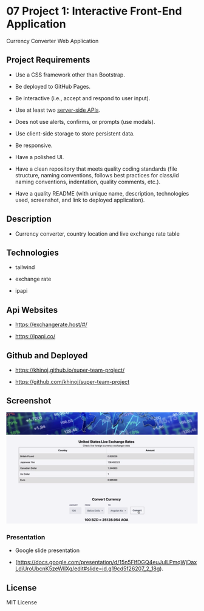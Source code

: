 # 07 Project 1: Interactive Front-End Application

Currency Converter Web Application 

## Project Requirements

* Use a CSS framework other than Bootstrap.

* Be deployed to GitHub Pages.

* Be interactive (i.e., accept and respond to user input).

* Use at least two [server-side APIs](https://coding-boot-camp.github.io/full-stack/apis/api-resources).

* Does not use alerts, confirms, or prompts (use modals).

* Use client-side storage to store persistent data.

* Be responsive.

* Have a polished UI.

* Have a clean repository that meets quality coding standards (file structure, naming conventions, follows best practices for class/id naming conventions, indentation, quality comments, etc.).

* Have a quality README (with unique name, description, technologies used, screenshot, and link to deployed application).

## Description
 * Currency converter, country location and live exchange rate table

## Technologies

* tailwind

* exchange rate

* ipapi 

## Api Websites

* https://exchangerate.host/#/

* https://ipapi.co/

## Github and Deployed

* https://khinoj.github.io/super-team-project/

* https://github.com/khinoj/super-team-project

## Screenshot

![](./assets/images/frontend.PNG)

### Presentation

* Google slide presentation

* (https://docs.google.com/presentation/d/15n5FlfDGQ4euJulLPmqWjDaxLdiUroUbcnK5zeWllXg/edit#slide=id.g19cd5f26207_2_18g).

## License

MIT License